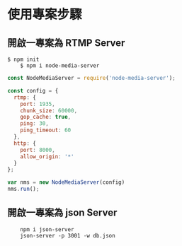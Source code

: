 # 使用專案步驟

## 開啟一專案為 RTMP Server
    $ npm init
		$ npm i node-media-server

```javascript
const NodeMediaServer = require('node-media-server');

const config = {
  rtmp: {
    port: 1935,
    chunk_size: 60000,
    gop_cache: true,
    ping: 30,
    ping_timeout: 60
  },
  http: {
    port: 8000,
    allow_origin: '*'
  }
};

var nms = new NodeMediaServer(config)
nms.run();
```

## 開啟一專案為 json Server

```
	npm i json-server
	json-server -p 3001 -w db.json
```